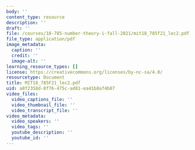 ```yaml
---
body: ''
content_type: resource
description: ''
draft: ''
file: /courses/18-785-number-theory-i-fall-2021/mit18_785f21_lec2.pdf
file_type: application/pdf
image_metadata:
  caption: ''
  credit: ''
  image-alt: ''
learning_resource_types: []
license: https://creativecommons.org/licenses/by-nc-sa/4.0/
resourcetype: Document
title: MIT18_785F21_lec2.pdf
uid: a8f2358d-8f76-475c-ad81-ea41b8af4b87
video_files:
  video_captions_file: ''
  video_thumbnail_file: ''
  video_transcript_file: ''
video_metadata:
  video_speakers: ''
  video_tags: ''
  youtube_description: ''
  youtube_id: ''
---
```

